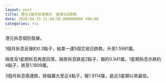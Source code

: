 ```yaml
---
layout: post
title: 港元1個月拆息微升　結束5日跌勢
date: 2020-04-15 11:44:58.000000000 +08:00
categories: rss
---
```


港元拆息個別發展。

1個月拆息反彈約0.3點子，結束一連5個交易日跌勢，升至1.5991厘。

隔夜及1星期拆息再度回落，隔夜拆息跌逾2點子，報約0.941厘。1星期拆息亦跌約4點子，跌至1.1909厘。

3個月拆息兩連跌，跌幅擴大至近4點子，報1.9114厘，是近3星期以來最低。
